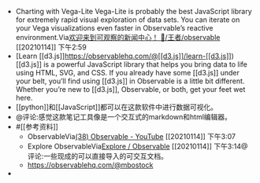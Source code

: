 - Charting with Vega-Lite
Vega-Lite is probably the best JavaScript library for extremely rapid visual exploration of data sets. You can iterate on your Vega visualizations even faster in Observable’s reactive environment.Via[欢迎来到可观察的新闻中心！ 👋/王者/observable](https://observablehq.com/d/391a84eeed4afa17) [[20210114]] 下午2:59
- [Learn [[d3.js]]https://observablehq.com/@[[d3.js]]/learn-[[d3.js]])[[d3.js]] is a powerful JavaScript library that helps you bring data to life using HTML, SVG, and CSS. If you already have some [[d3.js]] under your belt, you’ll find using [[d3.js]] in Observable is a little bit different. Whether you’re new to [[d3.js]], Observable, or both, get your feet wet here.
- [[python]]和[[JavaScript]]都可以在这款软件中进行数据可视化。
- @评论:感觉这款笔记工具像是一个交互式的markdown和html编辑器。
- #[[参考资料]]
    - ObservableVia[(38) Observable - YouTube](https://www.youtube.com/channel/UCCD2tAKN32ya7V639gkbWhg) [[20210114]] 下午3:07
    - Explore ObservableVia[Explore / Observable](https://observablehq.com/explore) [[20210114]] 下午3:14@评论:一些现成的可以直接导入的可交互文档。
    - https://observablehq.com/@mbostock
- 

